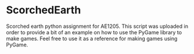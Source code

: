 # ScorchedEarth
Scorched earth python assignment for AE1205.
This script was uploaded in order to provide a bit of an example on how to use the PyGame library to make games. Feel free to use it as a reference for making games using PyGame.
